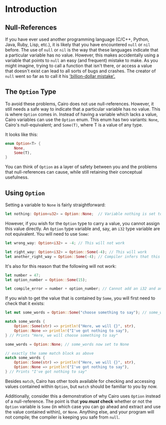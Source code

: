 # Introduction

## Null-References

If you have ever used another programming language (C/C++, Python, Java, Ruby, Lisp, etc.), it is likely that you have encountered `null` or `nil` before.
The use of `null` or `nil` is the way that these languages indicate that a particular variable has no value.
However, this makes accidentally using a variable that points to `null` an easy (and frequent) mistake to make.
As you might imagine, trying to call a function that isn't there, or access a value that doesn't exist can lead to all sorts of bugs and crashes.
The creator of `null` went so far as to call it his ['billion-dollar mistake'.](https://www.infoq.com/presentations/Null-References-The-Billion-Dollar-Mistake-Tony-Hoare/)

## The `Option` Type

To avoid these problems, Cairo does not use null-references.
However, it still needs a safe way to indicate that a particular variable has no value.
This is where `Option` comes in.
Instead of having a variable which lacks a value, Cairo variables can use the `Option` enum.
This enum has two variants: `None`, Cairo's null-equivalent; and `Some(T)`, where T is a value of any type.

It looks like this:

```rust
enum Option<T> {
    None,
    Some(T),
}
```

You can think of `Option` as a layer of safety between you and the problems that null-references can cause, while still retaining their conceptual usefulness.

## Using `Option`

Setting a variable to `None` is fairly straightforward:

```rust
let nothing: Option<u32> = Option::None;  // Variable nothing is set to None
```

However, if you wish for the `Option` type to carry a value, you cannot assign this value directly.
An `Option` type variable and, say, an `i32` type variable are not equivalent.
You will need to use `Some`:

```rust
let wrong_way: Option<i32> = -4; // This will not work

let right_way: Option<i32> = Option::Some(-4); // This will work
let another_right_way = Option::Some(-4); // Compiler infers that this is Option<i32>
```

It's also for this reason that the following will not work:

```rust
let number = 47;
let option_number = Option::Some(15);

let compile_error = number + option_number; // Cannot add an i32 and an Option<i32> - they are of different types
```

If you wish to get the value that is contained by `Some`, you will first need to check that it exists:

```rust
let mut some_words = Option::Some("choose something to say"); // some_words set to something

match some_words {
    Option::Some(str) => println!("Here, we will {}", str),
    Option::None => println!("I've got nothing to say"),
} // Prints "Here, we will choose something to say"

some_words = Option::None; // some_words now set to None

// exactly the same match block as above
match some_words {
    Option::Some(str) => println!("Here, we will {}", str),
    Option::None => println!("I've got nothing to say"),
} // Prints "I've got nothing to say"
```

Besides `match`, Cairo has other tools available for checking and accessing values contained within `Option`, but `match` should be familiar to you by now.

Additionally, consider this a demonstration of why Cairo uses `Option` instead of a null-reference.
The point is that **you _must_ check** whether or not the `Option` variable is `Some` (in which case you can go ahead and extract and use the value contained within), or `None`.
Anything else, and your program will not compile; the compiler is keeping you safe from `null`.
